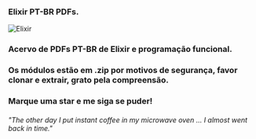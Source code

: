 ### Elixir PT-BR PDFs. 
![Elixir](https://camo.githubusercontent.com/3ae49ec295abd30f94494d69e8270afaaedf7d286b5d48d0469ad78ef4cd1396/68747470733a2f2f696d672e736869656c64732e696f2f62616467652f456c697869722d3442323735463f7374796c653d666f722d7468652d6261646765266c6f676f3d656c69786972266c6f676f436f6c6f723d7768697465)
### Acervo de PDFs PT-BR de Elixir e programação funcional.
### Os módulos estão em .zip por motivos de segurança, favor clonar e extrair, grato pela compreensão.
### Marque uma star e me siga se puder! 
<h6> "The other day I put instant coffee in my microwave oven ... I almost
went back in time."</h6>
